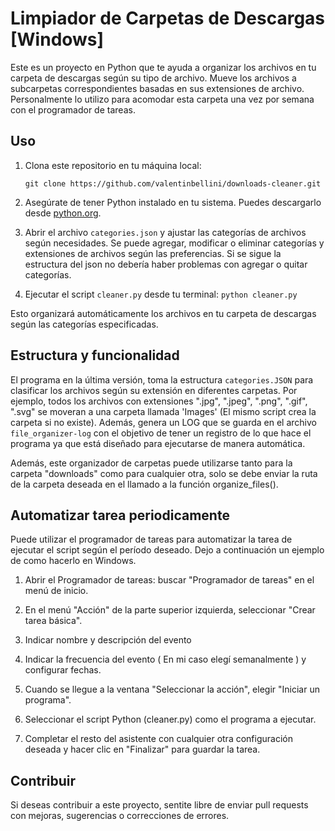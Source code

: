 # Limpiador de Carpetas de Descargas [Windows]

Este es un proyecto en Python que te ayuda a organizar los archivos en tu carpeta de descargas según su tipo de archivo. Mueve los archivos a subcarpetas correspondientes basadas en sus extensiones de archivo. Personalmente lo utilizo para acomodar esta carpeta una vez por semana con el programador de tareas.

## Uso

1. Clona este repositorio en tu máquina local:

   `git clone https://github.com/valentinbellini/downloads-cleaner.git`

2. Asegúrate de tener Python instalado en tu sistema. Puedes descargarlo desde [python.org](https://www.python.org/downloads/).

3. Abrir el archivo `categories.json` y ajustar las categorías de archivos según necesidades. Se puede agregar, modificar o eliminar categorías y extensiones de archivos según las preferencias. Si se sigue la estructura del json no debería haber problemas con agregar o quitar categorías.

4. Ejecutar el script `cleaner.py` desde tu terminal: `python cleaner.py`
   
Esto organizará automáticamente los archivos en tu carpeta de descargas según las categorías especificadas.

## Estructura y funcionalidad

El programa en la última versión, toma la estructura `categories.JSON` para clasificar los archivos según su extensión en diferentes carpetas. Por ejemplo, todos los archivos con extensiones ".jpg", ".jpeg", ".png", ".gif", ".svg" se moveran a una carpeta llamada 'Images' (El mismo script crea la carpeta si no existe). Además, genera un LOG que se guarda en el archivo `file_organizer-log` con el objetivo de tener un registro de lo que hace el programa ya que está diseñado para ejecutarse de manera automática.

Además, este organizador de carpetas puede utilizarse tanto para la carpeta "downloads" como para cualquier otra, solo se debe enviar la ruta de la carpeta deseada en el llamado a la función organize_files().

## Automatizar tarea periodicamente

Puede utilizar el programador de tareas para automatizar la tarea de ejecutar el script según el período deseado. Dejo a continuación un ejemplo de como hacerlo en Windows.

1. Abrir el Programador de tareas: buscar "Programador de tareas" en el menú de inicio.

2. En el menú  "Acción" de la parte superior izquierda, seleccionar "Crear tarea básica".

3. Indicar nombre y descripción del evento

4. Indicar la frecuencia del evento ( En mi caso elegí semanalmente ) y configurar fechas. 

5. Cuando se llegue a la ventana "Seleccionar la acción", elegir "Iniciar un programa".

6. Seleccionar el script Python (cleaner.py) como el programa a ejecutar.

7. Completar el resto del asistente con cualquier otra configuración deseada y hacer clic en "Finalizar" para guardar la tarea.


## Contribuir

Si deseas contribuir a este proyecto, sentite libre de enviar pull requests con mejoras, sugerencias o correcciones de errores.



